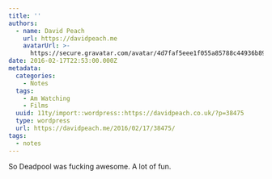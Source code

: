 ```yaml
---
title: ''
authors:
  - name: David Peach
    url: https://davidpeach.me
    avatarUrl: >-
      https://secure.gravatar.com/avatar/4d7faf5eee1f055a85788c44936b8995eaab6dfb004e7854ec747ccb272e91ee?s=96&d=mm&r=g
date: 2016-02-17T22:53:00.000Z
metadata:
  categories:
    - Notes
  tags:
    - Am Watching
    - Films
  uuid: 11ty/import::wordpress::https://davidpeach.co.uk/?p=38475
  type: wordpress
  url: https://davidpeach.me/2016/02/17/38475/
tags:
  - notes
---
```

So Deadpool was fucking awesome. A lot of fun.